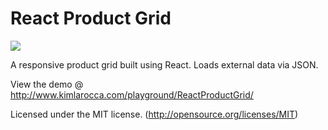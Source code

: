 # React Product Grid

<img src="http://www.kimlarocca.com/images/playground/react-product-grid.jpg">

A responsive product grid built using React. Loads external data via JSON.

View the demo @ http://www.kimlarocca.com/playground/ReactProductGrid/

Licensed under the MIT license. (http://opensource.org/licenses/MIT)
